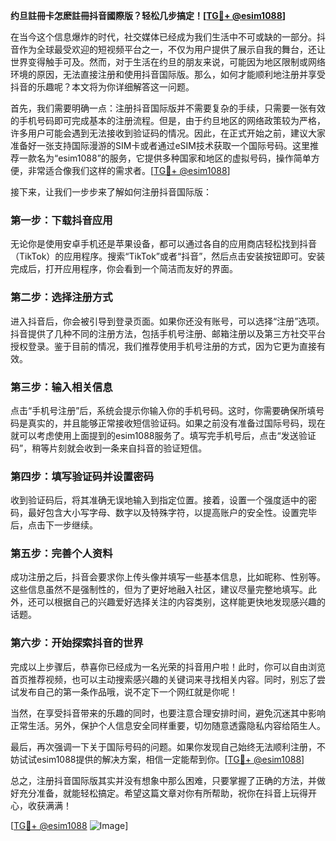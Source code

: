 **约旦註冊卡怎麽註冊抖音國際版？轻松几步搞定！[[TG💪+ @esim1088](https://t.me/s/esim1088)]**

在当今这个信息爆炸的时代，社交媒体已经成为我们生活中不可或缺的一部分。抖音作为全球最受欢迎的短视频平台之一，不仅为用户提供了展示自我的舞台，还让世界变得触手可及。然而，对于生活在约旦的朋友来说，可能因为地区限制或网络环境的原因，无法直接注册和使用抖音国际版。那么，如何才能顺利地注册并享受抖音的乐趣呢？本文将为你详细解答这一问题。

首先，我们需要明确一点：注册抖音国际版并不需要复杂的手续，只需要一张有效的手机号码即可完成基本的注册流程。但是，由于约旦地区的网络政策较为严格，许多用户可能会遇到无法接收到验证码的情况。因此，在正式开始之前，建议大家准备好一张支持国际漫游的SIM卡或者通过eSIM技术获取一个国际号码。这里推荐一款名为“esim1088”的服务，它提供多种国家和地区的虚拟号码，操作简单方便，非常适合像我们这样的需求者。[[TG💪+ @esim1088](https://t.me/s/esim1088)]

接下来，让我们一步步来了解如何注册抖音国际版：

### 第一步：下载抖音应用

无论你是使用安卓手机还是苹果设备，都可以通过各自的应用商店轻松找到抖音（TikTok）的应用程序。搜索“TikTok”或者“抖音”，然后点击安装按钮即可。安装完成后，打开应用程序，你会看到一个简洁而友好的界面。

### 第二步：选择注册方式

进入抖音后，你会被引导到登录页面。如果你还没有账号，可以选择“注册”选项。抖音提供了几种不同的注册方法，包括手机号注册、邮箱注册以及第三方社交平台授权登录。鉴于目前的情况，我们推荐使用手机号注册的方式，因为它更为直接有效。

### 第三步：输入相关信息

点击“手机号注册”后，系统会提示你输入你的手机号码。这时，你需要确保所填号码是真实的，并且能够正常接收短信验证码。如果之前没有准备过国际号码，现在就可以考虑使用上面提到的esim1088服务了。填写完手机号后，点击“发送验证码”，稍等片刻就会收到一条来自抖音的验证短信。

### 第四步：填写验证码并设置密码

收到验证码后，将其准确无误地输入到指定位置。接着，设置一个强度适中的密码，最好包含大小写字母、数字以及特殊字符，以提高账户的安全性。设置完毕后，点击下一步继续。

### 第五步：完善个人资料

成功注册之后，抖音会要求你上传头像并填写一些基本信息，比如昵称、性别等。这些信息虽然不是强制性的，但为了更好地融入社区，建议尽量完整地填写。此外，还可以根据自己的兴趣爱好选择关注的内容类别，这样能更快地发现感兴趣的话题。

### 第六步：开始探索抖音的世界

完成以上步骤后，恭喜你已经成为一名光荣的抖音用户啦！此时，你可以自由浏览首页推荐视频，也可以主动搜索感兴趣的关键词来寻找相关内容。同时，别忘了尝试发布自己的第一条作品哦，说不定下一个网红就是你呢！

当然，在享受抖音带来的乐趣的同时，也要注意合理安排时间，避免沉迷其中影响正常生活。另外，保护个人信息安全同样重要，切勿随意透露隐私内容给陌生人。

最后，再次强调一下关于国际号码的问题。如果你发现自己始终无法顺利注册，不妨试试esim1088提供的解决方案，相信一定能帮到你。[[TG💪+ @esim1088](https://t.me/s/esim1088)]

总之，注册抖音国际版其实并没有想象中那么困难，只要掌握了正确的方法，并做好充分准备，就能轻松搞定。希望这篇文章对你有所帮助，祝你在抖音上玩得开心，收获满满！

[[TG💪+ @esim1088](https://t.me/s/esim1088) ![Image](https://i.postimg.cc/4NQfJmqS/Snipaste-2025-05-13-00-14-12.png)]